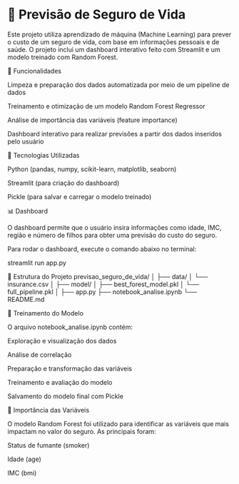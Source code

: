 # 🧠 Previsão de Seguro de Vida

Este projeto utiliza aprendizado de máquina (Machine Learning) para prever o custo de um seguro de vida, com base em informações pessoais e de saúde.
O projeto inclui um dashboard interativo feito com Streamlit e um modelo treinado com Random Forest.

🚀 Funcionalidades

Limpeza e preparação dos dados automatizada por meio de um pipeline de dados

Treinamento e otimização de um modelo Random Forest Regressor

Análise de importância das variáveis (feature importance)

Dashboard interativo para realizar previsões a partir dos dados inseridos pelo usuário

🧰 Tecnologias Utilizadas

Python (pandas, numpy, scikit-learn, matplotlib, seaborn)

Streamlit (para criação do dashboard)

Pickle (para salvar e carregar o modelo treinado)

📊 Dashboard

O dashboard permite que o usuário insira informações como idade, IMC, região e número de filhos para obter uma previsão do custo do seguro.

Para rodar o dashboard, execute o comando abaixo no terminal:

streamlit run app.py

📂 Estrutura do Projeto
previsao_seguro_de_vida/
│
├── data/
│   └── insurance.csv
│
├── model/
│   ├── best_forest_model.pkl
│   └── full_pipeline.pkl
│
├── app.py
├── notebook_analise.ipynb
└── README.md

🧪 Treinamento do Modelo

O arquivo notebook_analise.ipynb contém:

Exploração e visualização dos dados

Análise de correlação

Preparação e transformação das variáveis

Treinamento e avaliação do modelo

Salvamento do modelo final com Pickle

🔮 Importância das Variáveis

O modelo Random Forest foi utilizado para identificar as variáveis que mais impactam no valor do seguro.
As principais foram:

Status de fumante (smoker)

Idade (age)

IMC (bmi)